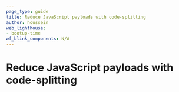 ```yaml
---
page_type: guide
title: Reduce JavaScript payloads with code-splitting
author: houssein
web_lighthouse:
- bootup-time
wf_blink_components: N/A
---
```


# Reduce JavaScript payloads with code-splitting
